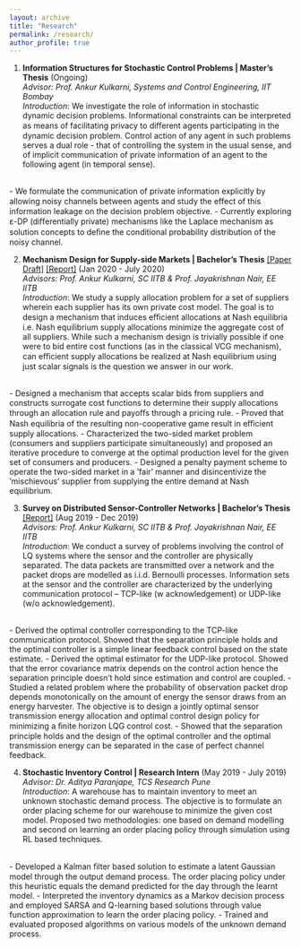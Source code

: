 ```yaml
---
layout: archive
title: "Research"
permalink: /research/
author_profile: true
---
```


1. **Information Structures for Stochastic Control Problems | Master’s Thesis** (Ongoing) <br>
*Advisor: Prof. Ankur Kulkarni, Systems and Control Engineering, IIT Bombay* <br>
*Introduction*: We investigate the role of information in stochastic dynamic decision problems. Informational constraints can be interpreted as means of facilitating privacy to diﬀerent agents participating in the dynamic decision problem. Control action of any agent in such problems serves a dual role - that of controlling the system in the usual sense, and of implicit communication of private information of an agent to the following agent (in temporal sense).
 <br>
- We formulate the communication of private information explicitly by allowing noisy channels between agents and study the eﬀect of this information leakage on the decision problem objective.
- Currently exploring ε-DP (diﬀerentially private) mechanisms like the Laplace mechanism as solution concepts to deﬁne the conditional probability distribution of the noisy channel.

2. **Mechanism Design for Supply-side Markets | Bachelor’s Thesis** [[Paper Draft]](https://namanaggarwal.github.io/files/journal_draft.pdf) [[Report]](https://namanaggarwal.github.io/files/BTP2.pdf) (Jan 2020 - July 2020) <br>
*Advisors: Prof. Ankur Kulkarni, SC IITB & Prof. Jayakrishnan Nair, EE IITB* <br>
*Introduction*: We study a supply allocation problem for a set of suppliers wherein each supplier has its own private cost model. The goal is to design a mechanism that induces eﬃcient allocations at Nash equilibria i.e. Nash equilibrium supply allocations minimize the aggregate cost of all suppliers. While such a mechanism design is trivially possible if one were to bid entire cost functions (as in the classical VCG mechanism), can eﬃcient supply allocations be realized at Nash equilibrium using just scalar signals is the question we answer in our work. 
 <br>
- Designed a mechanism that accepts scalar bids from suppliers and constructs surrogate cost functions to determine their supply allocations through an allocation rule and payoﬀs through a pricing rule.
- Proved that Nash equilibria of the resulting non-cooperative game result in eﬃcient supply allocations.
- Characterized the two-sided market problem (consumers and suppliers participate simultaneously) and proposed an iterative procedure to converge at the optimal production level for the given set of consumers and producers.
- Designed a penalty payment scheme to operate the two-sided market in a ’fair’ manner and disincentivize the ’mischievous’ supplier from supplying the entire demand at Nash equilibrium.

3. **Survey on Distributed Sensor-Controller Networks | Bachelor’s Thesis** [[Report]](https://namanaggarwal.github.io/files/BTP1.pdf) (Aug 2019 - Dec 2019) <br>
*Advisors: Prof. Ankur Kulkarni, SC IITB & Prof. Jayakrishnan Nair, EE IITB* <br>
*Introduction*: We conduct a survey of problems involving the control of LQ systems where the sensor and the controller are physically separated. The data packets are transmitted over a network and the packet drops are modelled as i.i.d. Bernoulli processes. Information sets at the sensor and the controller are characterized by the underlying communication protocol – TCP-like (w acknowledgement) or UDP-like (w/o acknowledgement). 
 <br>
- Derived the optimal controller corresponding to the TCP-like communication protocol. Showed that the separation principle holds and the optimal controller is a simple linear feedback control based on the state estimate.
- Derived the optimal estimator for the UDP-like protocol. Showed that the error covariance matrix depends on the control action hence the separation principle doesn’t hold since estimation and control are coupled.
- Studied a related problem where the probability of observation packet drop depends monotonically on the amount of energy the sensor draws from an energy harvester. The objective is to design a jointly optimal sensor transmission energy allocation and optimal control design policy for minimizing a ﬁnite horizon LQG control cost.
- Showed that the separation principle holds and the design of the optimal controller and the optimal transmission energy can be separated in the case of perfect channel feedback.

4. **Stochastic Inventory Control | Research Intern** (May 2019 - July 2019) <br>
*Advisor: Dr. Aditya Paranjape, TCS Research Pune* <br>
*Introduction*: A warehouse has to maintain inventory to meet an unknown stochastic demand process. The objective is to formulate an order placing scheme for our warehouse to minimize the given cost model. Proposed two methodologies: one based on demand modelling and second on learning an order placing policy through simulation using RL based techniques. 
 <br>
- Developed a Kalman ﬁlter based solution to estimate a latent Gaussian model through the output demand process. The order placing policy under this heuristic equals the demand predicted for the day through the learnt model.
- Interpreted the inventory dynamics as a Markov decision process and employed SARSA and Q-learning based solutions through value function approximation to learn the order placing policy.
- Trained and evaluated proposed algorithms on various models of the unknown demand process.









